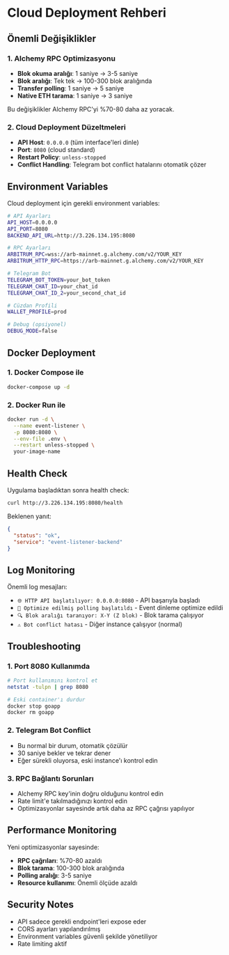 # Cloud Deployment Rehberi

## Önemli Değişiklikler

### 1. Alchemy RPC Optimizasyonu
- **Blok okuma aralığı**: 1 saniye → 3-5 saniye
- **Blok aralığı**: Tek tek → 100-300 blok aralığında
- **Transfer polling**: 1 saniye → 5 saniye
- **Native ETH tarama**: 1 saniye → 3 saniye

Bu değişiklikler Alchemy RPC'yi %70-80 daha az yoracak.

### 2. Cloud Deployment Düzeltmeleri
- **API Host**: `0.0.0.0` (tüm interface'leri dinle)
- **Port**: `8080` (cloud standard)
- **Restart Policy**: `unless-stopped`
- **Conflict Handling**: Telegram bot conflict hatalarını otomatik çözer

## Environment Variables

Cloud deployment için gerekli environment variables:

```bash
# API Ayarları
API_HOST=0.0.0.0
API_PORT=8080
BACKEND_API_URL=http://3.226.134.195:8080

# RPC Ayarları  
ARBITRUM_RPC=wss://arb-mainnet.g.alchemy.com/v2/YOUR_KEY
ARBITRUM_HTTP_RPC=https://arb-mainnet.g.alchemy.com/v2/YOUR_KEY

# Telegram Bot
TELEGRAM_BOT_TOKEN=your_bot_token
TELEGRAM_CHAT_ID=your_chat_id
TELEGRAM_CHAT_ID_2=your_second_chat_id

# Cüzdan Profili
WALLET_PROFILE=prod

# Debug (opsiyonel)
DEBUG_MODE=false
```

## Docker Deployment

### 1. Docker Compose ile
```bash
docker-compose up -d
```

### 2. Docker Run ile
```bash
docker run -d \
  --name event-listener \
  -p 8080:8080 \
  --env-file .env \
  --restart unless-stopped \
  your-image-name
```

## Health Check

Uygulama başladıktan sonra health check:

```bash
curl http://3.226.134.195:8080/health
```

Beklenen yanıt:
```json
{
  "status": "ok",
  "service": "event-listener-backend"
}
```

## Log Monitoring

Önemli log mesajları:

- `🌐 HTTP API başlatılıyor: 0.0.0.0:8080` - API başarıyla başladı
- `🧭 Optimize edilmiş polling başlatıldı` - Event dinleme optimize edildi
- `🔍 Blok aralığı taranıyor: X-Y (Z blok)` - Blok tarama çalışıyor
- `⚠️ Bot conflict hatası` - Diğer instance çalışıyor (normal)

## Troubleshooting

### 1. Port 8080 Kullanımda
```bash
# Port kullanımını kontrol et
netstat -tulpn | grep 8080

# Eski container'ı durdur
docker stop goapp
docker rm goapp
```

### 2. Telegram Bot Conflict
- Bu normal bir durum, otomatik çözülür
- 30 saniye bekler ve tekrar dener
- Eğer sürekli oluyorsa, eski instance'ı kontrol edin

### 3. RPC Bağlantı Sorunları
- Alchemy RPC key'inin doğru olduğunu kontrol edin
- Rate limit'e takılmadığınızı kontrol edin
- Optimizasyonlar sayesinde artık daha az RPC çağrısı yapılıyor

## Performance Monitoring

Yeni optimizasyonlar sayesinde:
- **RPC çağrıları**: %70-80 azaldı
- **Blok tarama**: 100-300 blok aralığında
- **Polling aralığı**: 3-5 saniye
- **Resource kullanımı**: Önemli ölçüde azaldı

## Security Notes

- API sadece gerekli endpoint'leri expose eder
- CORS ayarları yapılandırılmış
- Environment variables güvenli şekilde yönetiliyor
- Rate limiting aktif
